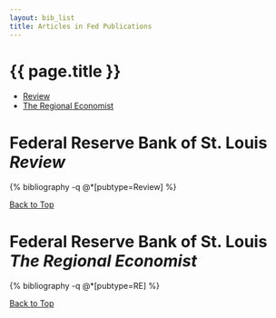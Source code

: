 ```yaml
---
layout: bib_list
title: Articles in Fed Publications
---
```



# {{ page.title }}

<ul class="pagination">
  <li>
    <a href="#review">Review</a>
  </li>
  <li>
    <a href="#regional-economist">The Regional Economist</a>
  </li>
</ul>


# <a name="review"></a>**Federal Reserve Bank of St. Louis _Review_**


{% bibliography  -q @*[pubtype=Review] %}


<div class="row">
  <a class="btn btn-default btn-xs  navbar-right" role="button" href="#" title="Top">Back to Top<span class="glyphicon glyphicon-arrow-up"></span></a>
</div>  
 

# <a name="regional-economist"></a>**Federal Reserve Bank of St. Louis _The Regional Economist_** 


{% bibliography  -q @*[pubtype=RE] %}


<div class="row">
  <a class="btn btn-default btn-xs  navbar-right" role="button" href="#" title="Top">Back to Top<span class="glyphicon glyphicon-arrow-up"></span></a>
</div>  

